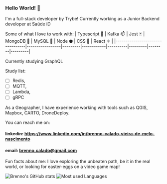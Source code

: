 ### Hello World! 👋

I'm a full-stack developer by Trybe!
Currently working as a Junior Backend developer at Saúde iD
 
Some of what I love to work with:
 | Typescript :large_blue_diamond: | Kafka :mailbox: | Jest 🃏 | MongoDB 🍃 | MySQL 🐬 | Node ⬢ | CSS 📘 | React ⚛️ |
 |---------------------------------|-----------------|---------|------------|----------|---------|--------|---------| 
  
  Currently studying GraphQL
  
  Study list:
   - [ ] Redis,
   - [ ] MQTT,
   - [ ] Lambda,
   - [ ] gRPC 

As a Geographer, I have experience working with tools such as QGIS, Mapbox, CARTO, DroneDeploy.

You can reach me on:
#### linkedin: https://www.linkedin.com/in/brenno-calado-vieira-de-melo-nascimento
#### email: brenno.calado@gmail.com

Fun facts about me: I love exploring the unbeaten path, be it in the real world, or looking for easter-eggs on a video game map!

![Brenno's GitHub stats](https://github-readme-stats.vercel.app/api?username=brenno-calado&show_icons=true&theme=tokyonight&count_private=false)
![Most used Languages](https://github-readme-stats.vercel.app/api/top-langs/?username=brenno-calado&layout=compact&theme=tokyonight)
